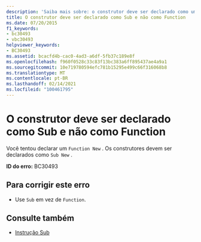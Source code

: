 ```yaml
---
description: 'Saiba mais sobre: o construtor deve ser declarado como uma sub-rotina, não como uma função'
title: O construtor deve ser declarado como Sub e não como Function
ms.date: 07/20/2015
f1_keywords:
- bc30493
- vbc30493
helpviewer_keywords:
- BC30493
ms.assetid: bcacfd4b-cac0-4ad3-a6df-5fb37c189e8f
ms.openlocfilehash: f960f0528c33c83f13bc383a6ff895437ae4a9a1
ms.sourcegitcommit: 10e719780594efc781b15295e499c66f316068b8
ms.translationtype: MT
ms.contentlocale: pt-BR
ms.lasthandoff: 02/14/2021
ms.locfileid: "100461795"
---
```

# <a name="constructor-must-be-declared-as-a-sub-not-as-a-function"></a>O construtor deve ser declarado como Sub e não como Function

Você tentou declarar um `Function New` . Os construtores devem ser declarados como `Sub New` .  
  
 **ID do erro:** BC30493  
  
## <a name="to-correct-this-error"></a>Para corrigir este erro  
  
- Use `Sub` em vez de `Function`.  
  
## <a name="see-also"></a>Consulte também

- [Instrução Sub](../language-reference/statements/sub-statement.md)

